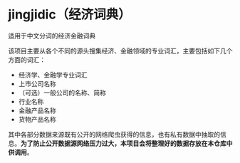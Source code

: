 # jingjidic（经济词典）
适用于中文分词的经济金融词典

该项目主要从各个不同的源头搜集经济、金融领域的专业词汇，主要包括如下几个方面的词汇：

* 经济学、金融学专业词汇
* 上市公司名称
* （可选）一般公司的名称、简称
* 行业名称
* 金融产品名称
* 货物产品名称

其中各部分数据来源既有公开的网络爬虫获得的信息，也有私有数据中抽取的信息。**为了防止公开数据源网络压力过大，本项目会将整理好的数据存放在本仓库中供调用**。
